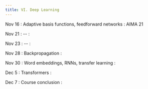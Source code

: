 ```yaml
---
title: VI. Deep Learning
---
```


Nov 16
: Adaptive basis functions, feedforward networks
  : AIMA 21

Nov 21
: --
  : 

Nov 23
: --
  : 

Nov 28
: Backpropagation
  : 

Nov 30
: Word embeddings, RNNs, transfer learning
  : 

Dec 5
: Transformers
  : 

Dec 7
: Course conclusion
  : 